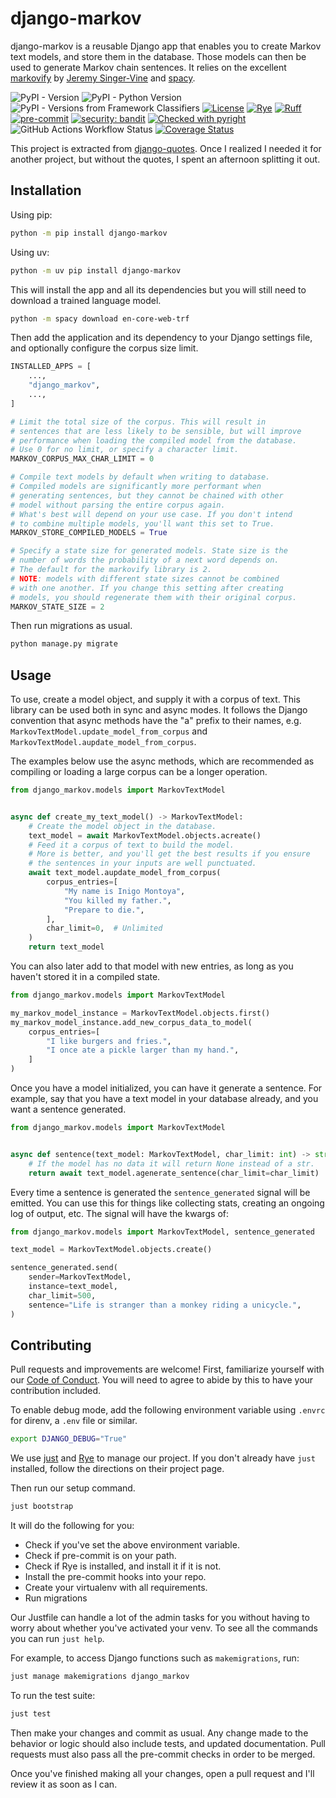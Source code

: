 # django-markov

django-markov is a reusable Django app that enables you to create Markov text models, and store
them in the database. Those models can then be used to generate Markov chain sentences.
It relies on the excellent [markovify](https://github.com/jsvine/markovify) by [Jeremy Singer-Vine](https://github.com/jsvine)
and [spacy](https://spacy.io).

![PyPI - Version](https://img.shields.io/pypi/v/django-markov)
![PyPI - Python Version](https://img.shields.io/pypi/pyversions/django-markov)
![PyPI - Versions from Framework Classifiers](https://img.shields.io/pypi/frameworkversions/django/django-markov)
[![License](https://img.shields.io/badge/License-BSD_3--Clause-blue.svg)](https://opensource.org/licenses/BSD-3-Clause)
[![Rye](https://img.shields.io/endpoint?url=https://raw.githubusercontent.com/astral-sh/rye/main/artwork/badge.json)](https://rye-up.com)
[![Ruff](https://img.shields.io/endpoint?url=https://raw.githubusercontent.com/astral-sh/ruff/main/assets/badge/v2.json)](https://github.com/astral-sh/ruff)
[![pre-commit](https://img.shields.io/badge/pre--commit-enabled-brightgreen?logo=pre-commit)](https://github.com/pre-commit/pre-commit)
[![security: bandit](https://img.shields.io/badge/security-bandit-brightgreen.svg)](https://github.com/PyCQA/bandit)
[![Checked with pyright](https://microsoft.github.io/pyright/img/pyright_badge.svg)](https://microsoft.github.io/pyright/)
![GitHub Actions Workflow Status](https://img.shields.io/github/actions/workflow/status/andrlik/django-markov/ci.yml?branch=main)
[![Coverage Status](https://coveralls.io/repos/github/andrlik/django-markov/badge.svg?branch=main)](https://coveralls.io/github/andrlik/django-markov?branch=main)


This project is extracted from [django-quotes](https://github.com/andrlik/django-quotes). Once I realized I needed it for another project, but without
the quotes, I spent an afternoon splitting it out.

## Installation

Using pip:

```bash
python -m pip install django-markov
```

Using uv:

```bash
python -m uv pip install django-markov
```

This will install the app and all its dependencies but you will still need to download a
trained language model.

```bash
python -m spacy download en-core-web-trf
```

Then add the application and its dependency to your Django settings file, and optionally configure the corpus
size limit.

```python
INSTALLED_APPS = [
    ...,
    "django_markov",
    ...,
]

# Limit the total size of the corpus. This will result in
# sentences that are less likely to be sensible, but will improve
# performance when loading the compiled model from the database.
# Use 0 for no limit, or specify a character limit.
MARKOV_CORPUS_MAX_CHAR_LIMIT = 0

# Compile text models by default when writing to database.
# Compiled models are significantly more performant when
# generating sentences, but they cannot be chained with other
# model without parsing the entire corpus again.
# What's best will depend on your use case. If you don't intend
# to combine multiple models, you'll want this set to True.
MARKOV_STORE_COMPILED_MODELS = True

# Specify a state size for generated models. State size is the
# number of words the probability of a next word depends on.
# The default for the markovify library is 2.
# NOTE: models with different state sizes cannot be combined
# with one another. If you change this setting after creating
# models, you should regenerate them with their original corpus.
MARKOV_STATE_SIZE = 2
```

Then run migrations as usual.

```bash
python manage.py migrate
```

## Usage

To use, create a model object, and supply it with a corpus of text. This library can be used
both in sync and async modes. It follows the Django convention that async methods have the "a"
prefix to their names, e.g. `MarkovTextModel.update_model_from_corpus` and
`MarkovTextModel.aupdate_model_from_corpus`.

The examples below use the async methods, which are recommended as compiling or
loading a large corpus can be a longer operation.

```python
from django_markov.models import MarkovTextModel


async def create_my_text_model() -> MarkovTextModel:
    # Create the model object in the database.
    text_model = await MarkovTextModel.objects.acreate()
    # Feed it a corpus of text to build the model.
    # More is better, and you'll get the best results if you ensure
    # the sentences in your inputs are well punctuated.
    await text_model.aupdate_model_from_corpus(
        corpus_entries=[
            "My name is Inigo Montoya",
            "You killed my father.",
            "Prepare to die.",
        ],
        char_limit=0,  # Unlimited
    )
    return text_model
```

You can also later add to that model with new entries, as long as you haven't stored it in a compiled state.

```python
from django_markov.models import MarkovTextModel

my_markov_model_instance = MarkovTextModel.objects.first()
my_markov_model_instance.add_new_corpus_data_to_model(
    corpus_entries=[
        "I like burgers and fries.",
        "I once ate a pickle larger than my hand.",
    ]
)
```

Once you have a model initialized, you can have it generate a sentence. For example,
say that you have a text model in your database already, and you want a sentence generated.

```python
from django_markov.models import MarkovTextModel


async def sentence(text_model: MarkovTextModel, char_limit: int) -> str | None:
    # If the model has no data it will return None instead of a str.
    return await text_model.agenerate_sentence(char_limit=char_limit)
```

Every time a sentence is generated the `sentence_generated` signal will be emitted. You
can use this for things like collecting stats, creating an ongoing log of output, etc. The
signal will have the kwargs of:

```python
from django_markov.models import MarkovTextModel, sentence_generated

text_model = MarkovTextModel.objects.create()

sentence_generated.send(
    sender=MarkovTextModel,
    instance=text_model,
    char_limit=500,
    sentence="Life is stranger than a monkey riding a unicycle.",
)
```

## Contributing

Pull requests and improvements are welcome! First, familiarize yourself with our
[Code of Conduct](https://andrlik.github.io/django-markov/code_of_conduct/). You will need to agree to abide by this to have your contribution
included.

To enable debug mode, add the following environment variable
using `.envrc` for direnv, a `.env` file or similar.

```bash
export DJANGO_DEBUG="True"
```

We use [just](https://github.com/casey/just) and [Rye](https://rye-up) to manage our project.
If you don't already have `just` installed, follow the directions on their project page.

Then run our setup command.

```bash
just bootstrap
```

It will do the following for you:

- Check if you've set the above environment variable.
- Check if pre-commit is on your path.
- Check if Rye is installed, and install it if it is not.
- Install the pre-commit hooks into your repo.
- Create your virtualenv with all requirements.
- Run migrations

Our Justfile can handle a lot of the admin tasks for you without having to worry about
whether you've activated your venv. To see all the commands you can run `just help`.

For example, to access Django functions such as `makemigrations`, run:

```bash
just manage makemigrations django_markov
```

To run the test suite:

```bash
just test
```

Then make your changes and commit as usual. Any change made to the behavior or logic
should also include tests, and updated documentation. Pull requests must also pass all
the pre-commit checks in order to be merged.

Once you've finished making all your changes, open a pull request and I'll review it as
soon as I can.
